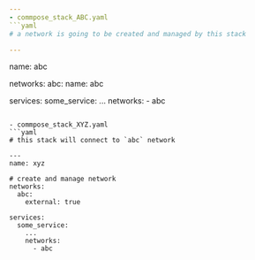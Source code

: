 ```yaml
---
- commpose_stack_ABC.yaml
```yaml
# a network is going to be created and managed by this stack

---
```

name: abc

networks:
  abc:
    name: abc

services:
  some_service:
    ...
    networks:
      - abc
```

- commpose_stack_XYZ.yaml
```yaml
# this stack will connect to `abc` network

---
name: xyz

# create and manage network
networks:
  abc:
    external: true

services:
  some_service:
    ...
    networks:
      - abc
```
